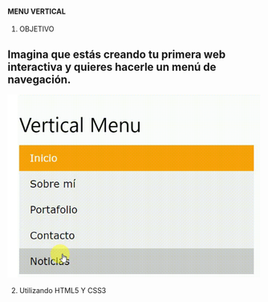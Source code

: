 #### MENU VERTICAL
1. OBJETIVO
## Imagina que estás creando tu primera web interactiva y quieres hacerle un menú de navegación.

![recursos](assets/img/vertical.png)

2. Utilizando HTML5 Y CSS3
